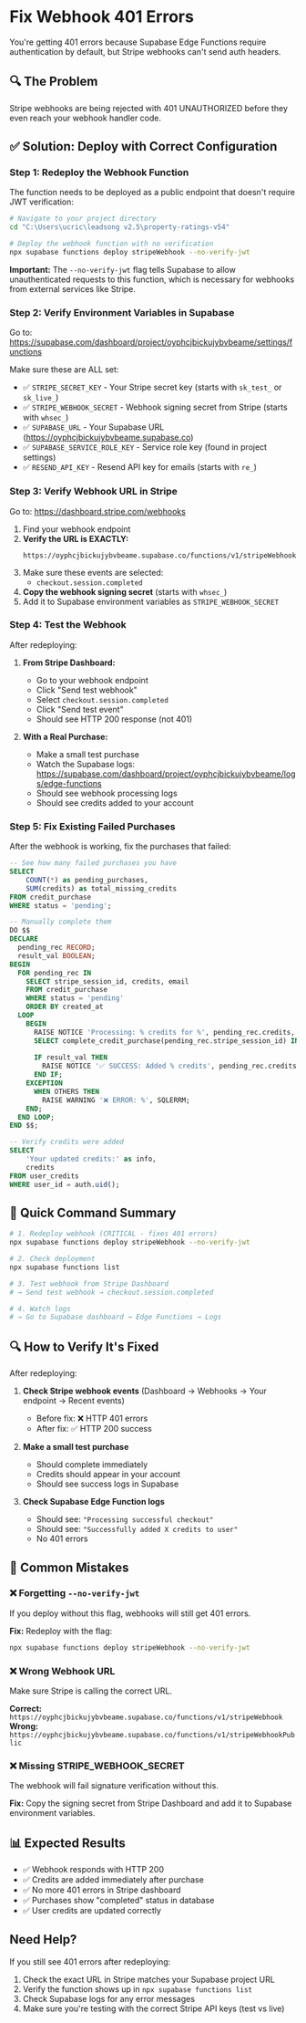 # Fix Webhook 401 Errors

You're getting 401 errors because Supabase Edge Functions require authentication by default, but Stripe webhooks can't send auth headers.

## 🔍 The Problem

Stripe webhooks are being rejected with 401 UNAUTHORIZED before they even reach your webhook handler code.

## ✅ Solution: Deploy with Correct Configuration

### Step 1: Redeploy the Webhook Function

The function needs to be deployed as a public endpoint that doesn't require JWT verification:

```bash
# Navigate to your project directory
cd "C:\Users\ucric\leadsong v2.5\property-ratings-v54"

# Deploy the webhook function with no verification
npx supabase functions deploy stripeWebhook --no-verify-jwt
```

**Important:** The `--no-verify-jwt` flag tells Supabase to allow unauthenticated requests to this function, which is necessary for webhooks from external services like Stripe.

### Step 2: Verify Environment Variables in Supabase

Go to: https://supabase.com/dashboard/project/oyphcjbickujybvbeame/settings/functions

Make sure these are ALL set:

- ✅ `STRIPE_SECRET_KEY` - Your Stripe secret key (starts with `sk_test_` or `sk_live_`)
- ✅ `STRIPE_WEBHOOK_SECRET` - Webhook signing secret from Stripe (starts with `whsec_`)
- ✅ `SUPABASE_URL` - Your Supabase URL (https://oyphcjbickujybvbeame.supabase.co)
- ✅ `SUPABASE_SERVICE_ROLE_KEY` - Service role key (found in project settings)
- ✅ `RESEND_API_KEY` - Resend API key for emails (starts with `re_`)

### Step 3: Verify Webhook URL in Stripe

Go to: https://dashboard.stripe.com/webhooks

1. Find your webhook endpoint
2. **Verify the URL is EXACTLY:**
   ```
   https://oyphcjbickujybvbeame.supabase.co/functions/v1/stripeWebhook
   ```
3. Make sure these events are selected:
   - `checkout.session.completed`
4. **Copy the webhook signing secret** (starts with `whsec_`)
5. Add it to Supabase environment variables as `STRIPE_WEBHOOK_SECRET`

### Step 4: Test the Webhook

After redeploying:

1. **From Stripe Dashboard:**
   - Go to your webhook endpoint
   - Click "Send test webhook"
   - Select `checkout.session.completed`
   - Click "Send test event"
   - Should see HTTP 200 response (not 401)

2. **With a Real Purchase:**
   - Make a small test purchase
   - Watch the Supabase logs: https://supabase.com/dashboard/project/oyphcjbickujybvbeame/logs/edge-functions
   - Should see webhook processing logs
   - Should see credits added to your account

### Step 5: Fix Existing Failed Purchases

After the webhook is working, fix the purchases that failed:

```sql
-- See how many failed purchases you have
SELECT 
    COUNT(*) as pending_purchases,
    SUM(credits) as total_missing_credits
FROM credit_purchase
WHERE status = 'pending';

-- Manually complete them
DO $$
DECLARE
  pending_rec RECORD;
  result_val BOOLEAN;
BEGIN
  FOR pending_rec IN 
    SELECT stripe_session_id, credits, email
    FROM credit_purchase 
    WHERE status = 'pending'
    ORDER BY created_at
  LOOP
    BEGIN
      RAISE NOTICE 'Processing: % credits for %', pending_rec.credits, pending_rec.email;
      SELECT complete_credit_purchase(pending_rec.stripe_session_id) INTO result_val;
      
      IF result_val THEN
        RAISE NOTICE '✅ SUCCESS: Added % credits', pending_rec.credits;
      END IF;
    EXCEPTION
      WHEN OTHERS THEN
        RAISE WARNING '❌ ERROR: %', SQLERRM;
    END;
  END LOOP;
END $$;

-- Verify credits were added
SELECT 
    'Your updated credits:' as info,
    credits
FROM user_credits
WHERE user_id = auth.uid();
```

## 🎯 Quick Command Summary

```bash
# 1. Redeploy webhook (CRITICAL - fixes 401 errors)
npx supabase functions deploy stripeWebhook --no-verify-jwt

# 2. Check deployment
npx supabase functions list

# 3. Test webhook from Stripe Dashboard
# → Send test webhook → checkout.session.completed

# 4. Watch logs
# → Go to Supabase dashboard → Edge Functions → Logs
```

## 🔍 How to Verify It's Fixed

After redeploying:

1. **Check Stripe webhook events** (Dashboard → Webhooks → Your endpoint → Recent events)
   - Before fix: ❌ HTTP 401 errors
   - After fix: ✅ HTTP 200 success

2. **Make a small test purchase**
   - Should complete immediately
   - Credits should appear in your account
   - Should see success logs in Supabase

3. **Check Supabase Edge Function logs**
   - Should see: `"Processing successful checkout"`
   - Should see: `"Successfully added X credits to user"`
   - No 401 errors

## 🚨 Common Mistakes

### ❌ Forgetting `--no-verify-jwt`
If you deploy without this flag, webhooks will still get 401 errors.

**Fix:** Redeploy with the flag:
```bash
npx supabase functions deploy stripeWebhook --no-verify-jwt
```

### ❌ Wrong Webhook URL
Make sure Stripe is calling the correct URL.

**Correct:** `https://oyphcjbickujybvbeame.supabase.co/functions/v1/stripeWebhook`
**Wrong:** `https://oyphcjbickujybvbeame.supabase.co/functions/v1/stripeWebhookPublic`

### ❌ Missing STRIPE_WEBHOOK_SECRET
The webhook will fail signature verification without this.

**Fix:** Copy the signing secret from Stripe Dashboard and add it to Supabase environment variables.

## 📊 Expected Results

- ✅ Webhook responds with HTTP 200
- ✅ Credits are added immediately after purchase
- ✅ No more 401 errors in Stripe dashboard
- ✅ Purchases show "completed" status in database
- ✅ User credits are updated correctly

## Need Help?

If you still see 401 errors after redeploying:

1. Check the exact URL in Stripe matches your Supabase project URL
2. Verify the function shows up in `npx supabase functions list`
3. Check Supabase logs for any error messages
4. Make sure you're testing with the correct Stripe API keys (test vs live)
